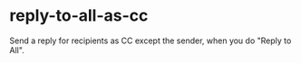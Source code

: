 reply-to-all-as-cc
==================

Send a reply for recipients as CC except the sender, when you do "Reply to All".
